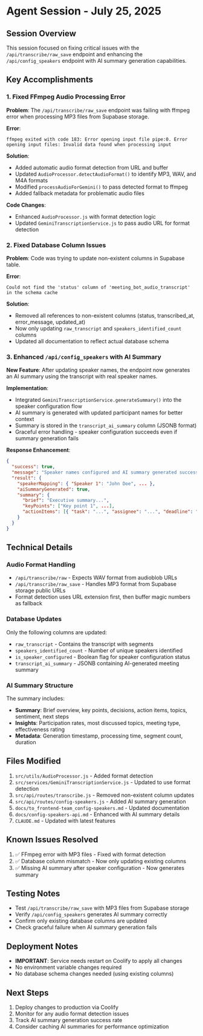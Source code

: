 # Agent Session - July 25, 2025

## Session Overview
This session focused on fixing critical issues with the `/api/transcribe/raw_save` endpoint and enhancing the `/api/config_speakers` endpoint with AI summary generation capabilities.

## Key Accomplishments

### 1. Fixed FFmpeg Audio Processing Error
**Problem**: The `/api/transcribe/raw_save` endpoint was failing with ffmpeg error when processing MP3 files from Supabase storage.

**Error**: 
```
ffmpeg exited with code 183: Error opening input file pipe:0. Error opening input files: Invalid data found when processing input
```

**Solution**:
- Added automatic audio format detection from URL and buffer
- Updated `AudioProcessor.detectAudioFormat()` to identify MP3, WAV, and M4A formats
- Modified `processAudioForGemini()` to pass detected format to ffmpeg
- Added fallback metadata for problematic audio files

**Code Changes**:
- Enhanced `AudioProcessor.js` with format detection logic
- Updated `GeminiTranscriptionService.js` to pass audio URL for format detection

### 2. Fixed Database Column Issues
**Problem**: Code was trying to update non-existent columns in Supabase table.

**Error**:
```
Could not find the 'status' column of 'meeting_bot_audio_transcript' in the schema cache
```

**Solution**:
- Removed all references to non-existent columns (status, transcribed_at, error_message, updated_at)
- Now only updating `raw_transcript` and `speakers_identified_count` columns
- Updated all documentation to reflect actual database schema

### 3. Enhanced `/api/config_speakers` with AI Summary
**New Feature**: After updating speaker names, the endpoint now generates an AI summary using the transcript with real speaker names.

**Implementation**:
- Integrated `GeminiTranscriptionService.generateSummary()` into the speaker configuration flow
- AI summary is generated with updated participant names for better context
- Summary is stored in the `transcript_ai_summary` column (JSONB format)
- Graceful error handling - speaker configuration succeeds even if summary generation fails

**Response Enhancement**:
```json
{
  "success": true,
  "message": "Speaker names configured and AI summary generated successfully",
  "result": {
    "speakerMapping": { "Speaker 1": "John Doe", ... },
    "aiSummaryGenerated": true,
    "summary": {
      "brief": "Executive summary...",
      "keyPoints": ["Key point 1", ...],
      "actionItems": [{ "task": "...", "assignee": "...", "deadline": "..." }]
    }
  }
}
```

## Technical Details

### Audio Format Handling
- `/api/transcribe/raw` - Expects WAV format from audioblob URLs
- `/api/transcribe/raw_save` - Handles MP3 format from Supabase storage public URLs
- Format detection uses URL extension first, then buffer magic numbers as fallback

### Database Updates
Only the following columns are updated:
- `raw_transcript` - Contains the transcript with segments
- `speakers_identified_count` - Number of unique speakers identified
- `is_speaker_configured` - Boolean flag for speaker configuration status
- `transcript_ai_summary` - JSONB containing AI-generated meeting summary

### AI Summary Structure
The summary includes:
- **Summary**: Brief overview, key points, decisions, action items, topics, sentiment, next steps
- **Insights**: Participation rates, most discussed topics, meeting type, effectiveness rating
- **Metadata**: Generation timestamp, processing time, segment count, duration

## Files Modified
1. `src/utils/AudioProcessor.js` - Added format detection
2. `src/services/GeminiTranscriptionService.js` - Updated to use format detection
3. `src/api/routes/transcribe.js` - Removed non-existent column updates
4. `src/api/routes/config-speakers.js` - Added AI summary generation
5. `docs/to_frontend-team_config-speakers.md` - Updated documentation
6. `docs/config-speakers-api.md` - Enhanced with AI summary details
7. `CLAUDE.md` - Updated with latest features

## Known Issues Resolved
1. ✅ FFmpeg error with MP3 files - Fixed with format detection
2. ✅ Database column mismatch - Now only updating existing columns
3. ✅ Missing AI summary after speaker configuration - Now generates summary

## Testing Notes
- Test `/api/transcribe/raw_save` with MP3 files from Supabase storage
- Verify `/api/config_speakers` generates AI summary correctly
- Confirm only existing database columns are updated
- Check graceful failure when AI summary generation fails

## Deployment Notes
- **IMPORTANT**: Service needs restart on Coolify to apply all changes
- No environment variable changes required
- No database schema changes needed (using existing columns)

## Next Steps
1. Deploy changes to production via Coolify
2. Monitor for any audio format detection issues
3. Track AI summary generation success rate
4. Consider caching AI summaries for performance optimization